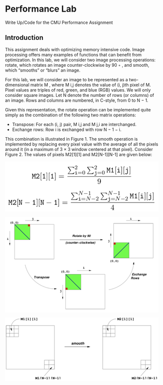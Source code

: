 # Performance Lab
Write Up/Code for the CMU Performance Assignment

## Introduction
This assignment deals with optimizing memory intensive code. Image processing offers many examples of functions that can benefit from optimization. In this lab, we will consider two image processing operations: rotate, which rotates an image counter-clockwise by 90 ◦ , and smooth, which “smooths” or “blurs” an image.

For this lab, we will consider an image to be represented as a two-dimensional matrix M , where M i,j denotes the value of (i, j)th pixel of M. Pixel values are triples of red, green, and blue (RGB) values. We will only consider square images. Let N denote the number of rows (or columns) of an image. Rows and columns are numbered, in C-style, from 0 to N − 1.

Given this representation, the rotate operation can be implemented quite simply as the combination of the following two matrix operations:

* Transpose: For each (i, j) pair, M i,j and M j,i are interchanged.
* Exchange rows: Row i is exchanged with row N − 1 − i.

This combination is illustrated in Figure 1. The smooth operation is implemented by replacing every pixel value with the average of all the pixels around it (in a maximum of 3 × 3 window centered at that pixel). Consider Figure 2. The values of pixels M2[1][1] and M2[N-1][N-1] are given below:

![Formula for Smoothing](https://github.com/csuchico-csci551/Performance-Lab/raw/master/images/formula1.png "Formula for Smoothing")

![Figure 1](https://github.com/csuchico-csci551/Performance-Lab/raw/master/images/figure1.png "Figure 1")

![Figure 2](https://github.com/csuchico-csci551/Performance-Lab/raw/master/images/figure2.png "Figure 2")
